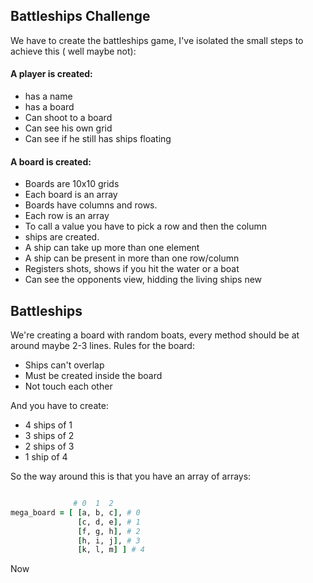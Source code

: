## Battleships Challenge

We have to create the battleships game, I've isolated the small steps to achieve this ( well maybe not):

#### A player is created:

* has a name
* has a board
* Can shoot to a board
* Can see his own grid
* Can see if he still has ships floating

#### A board is created:

* Boards are 10x10 grids
* Each board is an array
* Boards have columns and rows.
* Each row is an array
* To call a value you have to pick a row and then the column
* ships are created.
* A ship can take up more than one element
* A ship can be present in more than one row/column
* Registers shots, shows if you hit the water or a boat
* Can see the opponents view, hidding the living ships new

## Battleships

We're creating a board with random boats,
every method should be at around maybe 2-3
lines. Rules for the board:

* Ships can't overlap
* Must be created inside the board
* Not touch each other

And you have to create:

* 4 ships of 1
* 3 ships of 2
* 2 ships of 3
* 1 ship of  4


So the way around this is that you have an array of arrays:

```ruby

              # 0  1  2
mega_board = [ [a, b, c], # 0
               [c, d, e], # 1
               [f, g, h], # 2
               [h, i, j], # 3
               [k, l, m] ] # 4
```

Now

